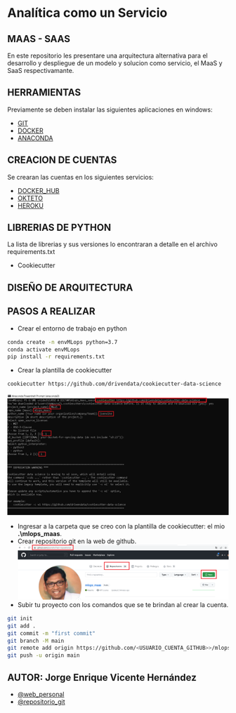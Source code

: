 # Analítica como un Servicio
## MAAS - SAAS

En este repositorio les presentare una arquitectura alternativa para el desarrollo y despliegue de un modelo y solucion como servicio, el MaaS y SaaS respectivamante.

## HERRAMIENTAS

Previamente se deben instalar las siguientes aplicaciones en windows:
- [GIT](https://git-scm.com/download/windows)
- [DOCKER](https://docs.docker.com/desktop/windows/install/)
- [ANACONDA](https://www.anaconda.com/products/individual)

## CREACION DE CUENTAS

Se crearan las cuentas en los siguientes servicios:
- [DOCKER_HUB](https://hub.docker.com/)
- [OKTETO](https://www.okteto.com/)
- [HEROKU](https://dashboard.heroku.com/login)

## LIBRERIAS DE PYTHON

La lista de librerias y sus versiones lo encontraran a detalle en el archivo requirements.txt
- Cookiecutter

## DISEÑO DE ARQUITECTURA

## PASOS A REALIZAR
- Crear el entorno de trabajo en python
```bash
conda create -n envMLops python=3.7
conda activate envMLops
pip install -r requirements.txt
```
- Crear la plantilla de cookiecutter
```bash
cookiecutter https://github.com/drivendata/cookiecutter-data-science
```
![cookiecutter_config](/img_readme/cookiecutter.png?raw=true "Linea de Comandos")
- Ingresar a la carpeta que se creo con la plantilla de cookiecutter: el mio **.\mlops_maas**.
- Crear repositorio git en la web de github.
![repositorio_git](/img_readme/repositoriogit.png?raw=true "repositorio git")
- Subir tu proyecto con los comandos que se te brindan al crear la cuenta.
```bash
git init
git add .
git commit -m "first commit"
git branch -M main
git remote add origin https://github.com/<USUARIO_CUENTA_GITHUB>>/mlops_maas.git
git push -u origin main
```

## AUTOR: Jorge Enrique Vicente Hernández

- [@web_personal](http://joenvihe.herokuapp.com/)
- [@repositorio_git](https://github.com/joenvihe)